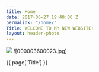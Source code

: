 ```yaml
---
title: Home
date: 2017-06-27 19:40:00 Z
permalink: "/home/"
Title: WELCOME TO MY NEW WEBSITE!
layout: header-photo
---
```


<img src= ![000003600023.jpg] />
![000003600023.jpg]

{{ page['Title'] }}